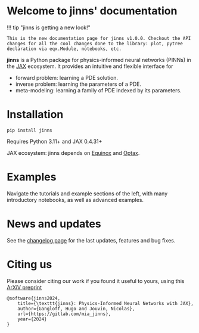# Welcome to jinns' documentation

!!! tip "jinns is getting a new look!"

    This is the new documentation page for jinns v1.0.0. Checkout the API changes for all the cool changes done to the library: plot, pytree declaration via eqx.Module, notebooks, etc.

**jinns** is a Python package for physics-informed neural networks (PINNs) in the [JAX](https://jax.readthedocs.io/en/latest/) ecosystem. It provides an intuitive and flexible interface for

 * forward problem: learning a PDE solution.
 * inverse problem: learning the parameters of a PDE.
 * meta-modeling: learning a family of PDE indexed by its parameters.

# Installation

```
pip install jinns
```

Requires Python 3.11+ and JAX 0.4.31+

JAX ecosystem: jinns depends on [Equinox](https://docs.kidger.site/equinox/) and [Optax](https://optax.readthedocs.io/en/latest/).

# Examples

Navigate the tutorials and example sections of the left, with many introductory notebooks, as well as advanced examples.

# News and updates

See the [changelog page](./changelog.md) for the last updates, features and bug fixes.

# Citing us

Please consider citing our work if you found it useful to yours, using this [ArXiV preprint](https://arxiv.org/abs/2412.14132)
```
@software{jinns2024,
    title={\texttt{jinns}: Physics-Informed Neural Networks with JAX},
    author={Gangloff, Hugo and Jouvin, Nicolas},
    url={https://gitlab.com/mia_jinns},
    year={2024}
}
```
